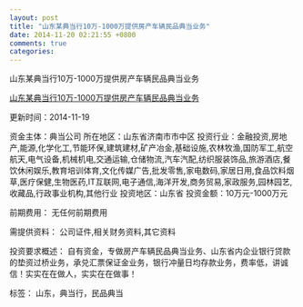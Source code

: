 ```yaml
---
layout: post
title: "山东某典当行10万-1000万提供房产车辆民品典当业务"
date: 2014-11-20 02:21:55 +0800
comments: true
categories: 
---
```

山东某典当行10万-1000万提供房产车辆民品典当业务

[山东某典当行10万-1000万提供房产车辆民品典当业务](http://zijin.trjcn.com/detail_238723.html)

更新时间：2014-11-19

资金主体：典当公司
所在地区：山东省济南市市中区
投资行业：金融投资,房地产,能源,化学化工,节能环保,建筑建材,矿产冶金,基础设施,农林牧渔,国防军工,航空航天,电气设备,机械机电,交通运输,仓储物流,汽车汽配,纺织服装饰品,旅游酒店,餐饮休闲娱乐,教育培训体育,文化传媒广告,批发零售,家电数码,家居日用,食品饮料烟草,医疗保健,生物医药,IT互联网,电子通信,海洋开发,商务贸易,家政服务,园林园艺,收藏品,行政事业机构,其他行业
投资地区：山东省
投资金额：10万元-1000万元

前期费用：
无任何前期费用

需提供资料：
公司证件,相关财务资料,其它资料

投资要求概述：
自有资金，专做房产车辆民品典当业务、山东省内企业银行贷款的垫资过桥业务，承兑汇票保证金业务，银行冲量日均存款业务，费率低，讲诚信！实实在在做人，实实在在做事！

标签：
山东，典当行，民品典当

